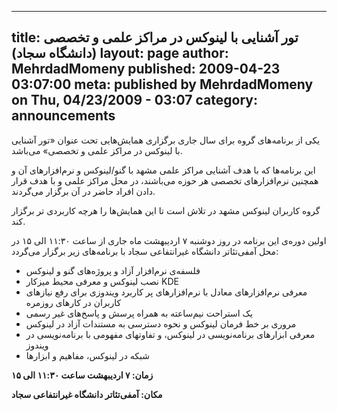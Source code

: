 ----------
title: تور آشنایی با لینوکس در مراکز علمی و تخصصی (دانشگاه سجاد)
layout: page
author: MehrdadMomeny
published: 2009-04-23 03:07:00
meta: published by MehrdadMomeny on Thu, 04/23/2009 - 03:07
category: announcements
----------
یکی از برنامه‌های گروه برای سال جاری برگزاری همایش‌هایی تحت عنوان «تور آشنایی
با لینوکس در مراکز علمی و تخصصی» می‌باشد.

این برنامه‌ها که با هدف آشنایی مراکز علمی مشهد با گنو/لینوکس و نرم‌افزارهای آن
و همچنین نرم‌افزارهای تخصصی هر حوزه می‌باشند، در محل مراکز علمی و با هدف قرار
دادن افراد حاضر در آن برگزار می‌گردند.

گروه کاربران لینوکس مشهد در تلاش است تا این همایش‌ها را هرچه کاربردی تر برگزار
کند.

اولین دوره‌ی این برنامه در روز دوشنبه ۷ اردیبهشت ماه جاری از ساعت ۱۱:۳۰ الی ۱۵
در محل آمفی‌تئاتر دانشگاه غیرانتفاعی سجاد با برنامه‌های زیر برگزار می‌گردد:

  * فلسفه‌ی نرم‌افزار آزاد و پروژه‌های گنو و لینوکس
  * نصب لینوکس و معرفی محیط میزکار KDE
  * معرفی نرم‌افزارهای معادل با نرم‌افزارهای پر کاربرد ویندوزی برای رفع نیازهای کاربران در کارهای روزمره
  * یک استراحت نیم‌ساعته به همراه پرسش و پاسخ‌های غیر رسمی
  * مروری بر خط فرمان لینوکس و نحوه دسترسی به مستندات آزاد در لینوکس
  * معرفی ابزارهای برنامه‌نویسی در لینوکس، و تفاوتهای مفهومی با برنامه‌نویسی در ویندوز
  * شبکه در لینوکس، مفاهیم و ابزارها

**زمان: ۷ اردیبهشت ساعت ۱۱:۳۰ الی ۱۵**

**مکان: آمفی‌تئاتر دانشگاه غیرانتفاعی سجاد**

